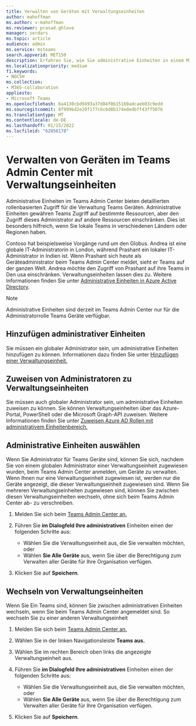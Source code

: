 ```yaml
---
title: Verwalten von Geräten mit Verwaltungseinheiten
author: mahoffman
ms.author: v-mahoffman
ms.reviewer: prasad.ghlove
manager: serdars
ms.topic: article
audience: admin
ms.service: msteams
search.appverid: MET150
description: Erfahren Sie, wie Sie administrative Einheiten in einem Microsoft Teams
ms.localizationpriority: medium
f1.keywords:
- NOCSH
ms.collection:
- M365-collaboration
appliesto:
- Microsoft Teams
ms.openlocfilehash: 6a4130cbd9493a37d84f0b15160adcaeb03c9edd
ms.sourcegitcommit: 8f999bd2e20f177c6c6d8b174ededbff43ff5076
ms.translationtype: MT
ms.contentlocale: de-DE
ms.lasthandoff: 01/15/2022
ms.locfileid: "62056178"
---
```

# <a name="manage-devices-in-the-teams-admin-center-with-administrative-units"></a>Verwalten von Geräten im Teams Admin Center mit Verwaltungseinheiten

Administrative Einheiten im Teams Admin Center bieten detaillierten rollenbasierten Zugriff für die Verwaltung Teams Geräten. Administrative Einheiten gewähren Teams Zugriff auf bestimmte Ressourcen, aber den Zugriff dieses Administrator auf andere Ressourcen einschränken. Dies ist besonders hilfreich, wenn Sie lokale Teams in verschiedenen Ländern oder Regionen haben.

Contoso hat beispielsweise Vorgänge rund um den Globus. Andrea ist eine globale IT-Administratorin in London, während Prashant ein lokaler IT-Administrator in Indien ist. Wenn Prashant sich heute als Geräteadministrator beim Teams Admin Center meldet, sieht er Teams auf der ganzen Welt. Andrea möchte den Zugriff von Prashant auf ihre Teams in Den usa einschränken. Verwaltungseinheiten lassen dies zu. Weitere Informationen finden Sie unter [Administrative Einheiten in Azure Active Directory](/azure/active-directory/roles/administrative-units).

> [!NOTE]
> Administrative Einheiten sind derzeit im Teams Admin Center nur für die Administratorrolle Teams Geräte verfügbar.

## <a name="add-administrative-units"></a>Hinzufügen administrativer Einheiten

Sie müssen ein globaler Administrator sein, um administrative Einheiten hinzufügen zu können. Informationen dazu finden Sie unter [Hinzufügen einer Verwaltungseinheit.](/azure/active-directory/roles/admin-units-manage#add-an-administrative-unit)

## <a name="assign-admins-to-administrative-units"></a>Zuweisen von Administratoren zu Verwaltungseinheiten

Sie müssen auch globaler Administrator sein, um administrative Einheiten zuweisen zu können. Sie können Verwaltungseinheiten über das Azure-Portal, PowerShell oder die Microsoft Graph-API zuweisen. Weitere Informationen finden Sie unter [Zuweisen Azure AD Rollen mit administrativem Einheitenbereich.](/azure/active-directory/roles/admin-units-assign-roles)

## <a name="select-administrative-units"></a>Administrative Einheiten auswählen

Wenn Sie Administrator für Teams Geräte sind, können Sie sich, nachdem Sie von einem globalen Administrator einer Verwaltungseinheit zugewiesen wurden, beim Teams Admin Center anmelden, um Geräte zu verwalten. Wenn Ihnen nur eine Verwaltungseinheit zugewiesen ist, werden nur die Geräte angezeigt, die dieser Verwaltungseinheit zugewiesen sind. Wenn Sie mehreren Verwaltungseinheiten zugewiesen sind, können Sie zwischen diesen Verwaltungseinheiten wechseln, ohne sich beim Teams Admin Center ab- zu verschreiben. 

1. Melden Sie sich beim [Teams Admin Center an.](https://go.microsoft.com/fwlink/p/?linkid=2024339)

2. Führen Sie **im Dialogfeld Ihre administrativen** Einheiten einen der folgenden Schritte aus:
    - Wählen Sie die Verwaltungseinheit aus, die Sie verwalten möchten, oder 
    - Wählen **Sie Alle Geräte** aus, wenn Sie über die Berechtigung zum Verwalten aller Geräte für Ihre Organisation verfügen.

3. Klicken Sie auf **Speichern**.

## <a name="switch-administrative-units"></a>Wechseln von Verwaltungseinheiten

Wenn Sie Ein Teams sind, können Sie zwischen administrativen Einheiten wechseln, wenn Sie beim Teams Admin Center angemeldet sind. So wechseln Sie zu einer anderen Verwaltungseinheit

1. Melden Sie sich beim [Teams Admin Center an.](https://go.microsoft.com/fwlink/p/?linkid=2024339)

2. Wählen Sie in der linken Navigationsleiste **Teams aus.**

3. Wählen Sie im rechten Bereich oben links die angezeigte Verwaltungseinheit aus.

4. Führen Sie **im Dialogfeld Ihre administrativen** Einheiten einen der folgenden Schritte aus:
    - Wählen Sie die Verwaltungseinheit aus, die Sie verwalten möchten, oder 
    - Wählen **Sie Alle Geräte** aus, wenn Sie über die Berechtigung zum Verwalten aller Geräte für Ihre Organisation verfügen.

5. Klicken Sie auf **Speichern**.
